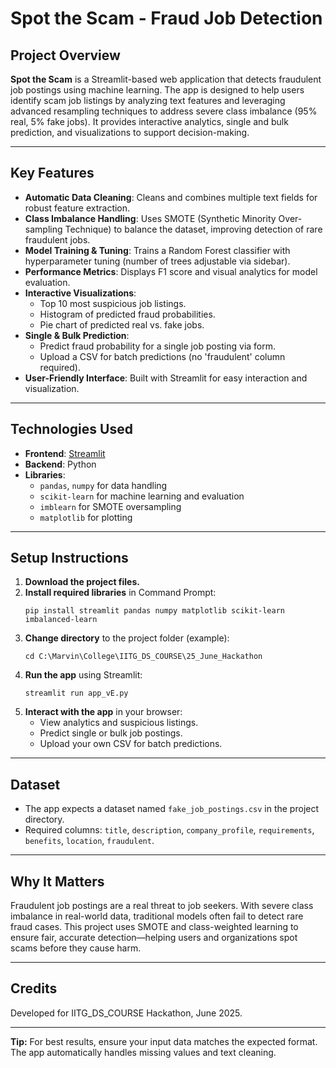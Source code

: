 # Spot the Scam - Fraud Job Detection

## Project Overview

**Spot the Scam** is a Streamlit-based web application that detects fraudulent job postings using machine learning. The app is designed to help users identify scam job listings by analyzing text features and leveraging advanced resampling techniques to address severe class imbalance (95% real, 5% fake jobs). It provides interactive analytics, single and bulk prediction, and visualizations to support decision-making.

---

## Key Features

- **Automatic Data Cleaning**: Cleans and combines multiple text fields for robust feature extraction.
- **Class Imbalance Handling**: Uses SMOTE (Synthetic Minority Over-sampling Technique) to balance the dataset, improving detection of rare fraudulent jobs.
- **Model Training & Tuning**: Trains a Random Forest classifier with hyperparameter tuning (number of trees adjustable via sidebar).
- **Performance Metrics**: Displays F1 score and visual analytics for model evaluation.
- **Interactive Visualizations**:
  - Top 10 most suspicious job listings.
  - Histogram of predicted fraud probabilities.
  - Pie chart of predicted real vs. fake jobs.
- **Single & Bulk Prediction**:
  - Predict fraud probability for a single job posting via form.
  - Upload a CSV for batch predictions (no 'fraudulent' column required).
- **User-Friendly Interface**: Built with Streamlit for easy interaction and visualization.

---

## Technologies Used

- **Frontend**: [Streamlit](https://streamlit.io/)
- **Backend**: Python
- **Libraries**:
  - `pandas`, `numpy` for data handling
  - `scikit-learn` for machine learning and evaluation
  - `imblearn` for SMOTE oversampling
  - `matplotlib` for plotting

---

## Setup Instructions

1. **Download the project files.**
2. **Install required libraries** in Command Prompt:
   ```
   pip install streamlit pandas numpy matplotlib scikit-learn imbalanced-learn
   ```
3. **Change directory** to the project folder (example):
   ```
   cd C:\Marvin\College\IITG_DS_COURSE\25_June_Hackathon
   ```
4. **Run the app** using Streamlit:
   ```
   streamlit run app_vE.py
   ```
5. **Interact with the app** in your browser:
   - View analytics and suspicious listings.
   - Predict single or bulk job postings.
   - Upload your own CSV for batch predictions.

---

## Dataset

- The app expects a dataset named `fake_job_postings.csv` in the project directory.
- Required columns: `title`, `description`, `company_profile`, `requirements`, `benefits`, `location`, `fraudulent`.

---

## Why It Matters

Fraudulent job postings are a real threat to job seekers. With severe class imbalance in real-world data, traditional models often fail to detect rare fraud cases. This project uses SMOTE and class-weighted learning to ensure fair, accurate detection—helping users and organizations spot scams before they cause harm.

---

## Credits

Developed for IITG_DS_COURSE Hackathon, June 2025.

---

**Tip:** For best results, ensure your input data matches the expected format. The app automatically handles missing values and text cleaning.